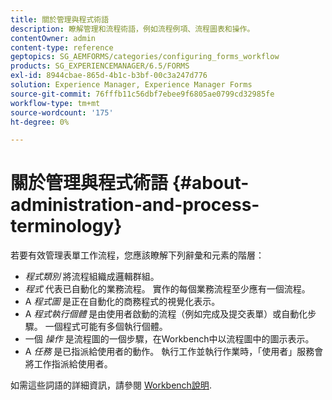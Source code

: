 ```yaml
---
title: 關於管理與程式術語
description: 瞭解管理和流程術語，例如流程例項、流程圖表和操作。
contentOwner: admin
content-type: reference
geptopics: SG_AEMFORMS/categories/configuring_forms_workflow
products: SG_EXPERIENCEMANAGER/6.5/FORMS
exl-id: 8944cbae-865d-4b1c-b3bf-00c3a247d776
solution: Experience Manager, Experience Manager Forms
source-git-commit: 76fffb11c56dbf7ebee9f6805ae0799cd32985fe
workflow-type: tm+mt
source-wordcount: '175'
ht-degree: 0%

---
```


# 關於管理與程式術語 {#about-administration-and-process-terminology}

若要有效管理表單工作流程，您應該瞭解下列辭彙和元素的階層：

* *程式類別* 將流程組織成邏輯群組。
* *程式* 代表已自動化的業務流程。 實作的每個業務流程至少應有一個流程。
* A *程式圖* 是正在自動化的商務程式的視覺化表示。
* A *程式執行個體* 是由使用者啟動的流程（例如完成及提交表單）或自動化步驟。 一個程式可能有多個執行個體。
* 一個 *操作* 是流程圖的一個步驟，在Workbench中以流程圖中的圖示表示。
* A *任務* 是已指派給使用者的動作。 執行工作並執行作業時，「使用者」服務會將工作指派給使用者。

如需這些詞語的詳細資訊，請參閱 [Workbench說明](https://www.adobe.com/go/learn_aemforms_workbench_63).
